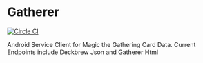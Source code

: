 # Gatherer
[![Circle CI](https://circleci.com/gh/KennethNickles/gatherer.svg?circle-token=82e419e5ed16451ad892dd6952d1f5a501c82778&style=svg)](https://circleci.com/gh/KennethNickles/gatherer)


Android Service Client for Magic the Gathering Card Data.
Current Endpoints include Deckbrew Json and Gatherer Html
